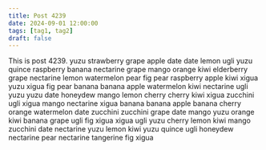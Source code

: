 ```yaml
---
title: Post 4239
date: 2024-09-01 12:00:00
tags: [tag1, tag2]
draft: false
---
```

This is post 4239.
yuzu
strawberry
grape
apple
date
date
lemon
ugli
yuzu
quince
raspberry
banana
nectarine
grape
mango
orange
kiwi
elderberry
grape
nectarine
lemon
watermelon
pear
fig
pear
raspberry
apple
kiwi
xigua
yuzu
xigua
fig
pear
banana
banana
apple
watermelon
kiwi
nectarine
ugli
yuzu
yuzu
date
honeydew
mango
lemon
cherry
cherry
kiwi
xigua
zucchini
ugli
xigua
mango
nectarine
xigua
banana
banana
apple
banana
cherry
orange
watermelon
date
zucchini
zucchini
grape
date
mango
yuzu
orange
kiwi
banana
grape
ugli
fig
xigua
xigua
ugli
yuzu
cherry
lemon
kiwi
mango
zucchini
date
nectarine
yuzu
lemon
kiwi
yuzu
quince
ugli
honeydew
nectarine
pear
nectarine
tangerine
fig
xigua
